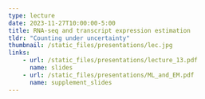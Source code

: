 ```yaml
---
type: lecture
date: 2023-11-27T10:00:00-5:00
title: RNA-seq and transcript expression estimation
tldr: "Counting under uncertainty"
thumbnail: /static_files/presentations/lec.jpg
links: 
    - url: /static_files/presentations/lecture_13.pdf
      name: slides
    - url: /static_files/presentations/ML_and_EM.pdf
      name: supplement_slides
---
```

